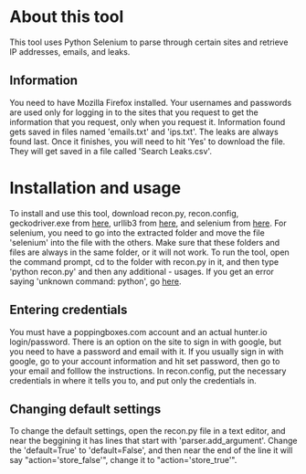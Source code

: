 # About this tool
This tool uses Python Selenium to parse through certain sites and retrieve IP addresses, emails, and leaks.

## Information
You need to have Mozilla Firefox installed.  Your usernames and passwords are used only for logging in to the sites that you request to get the information that you request, only when you request it.  Information found gets saved in files named 'emails.txt' and 'ips.txt'.  The leaks are always found last.  Once it finishes, you will need to hit 'Yes' to download the file.  They will get saved in a file called 'Search Leaks.csv'.

# Installation and usage
To install and use this tool, download recon.py, recon.config, geckodriver.exe from [here](https://github.com/mozilla/geckodriver/releases), urllib3 from [here](https://github.com/urllib3/urllib3/tree/master/src), and selenium from [here](https://pypi.org/project/selenium/#files).  For selenium, you need to go into the extracted folder and move the file 'selenium' into the file with the others.  Make sure that these folders and files are always in the same folder, or it will not work.  To run the tool, open the command prompt, cd to the folder with recon.py in it, and then type 'python recon.py' and then any additional - usages.  If you get an error saying 'unknown command: python', go [here](https://geek-university.com/python/add-python-to-the-windows-path/).

## Entering credentials
You must have a poppingboxes.com account and an actual hunter.io login/password.  There is an option on the site to sign in with google, but you need to have a password and email with it.  If you usually sign in with google, go to your account information and hit set password, then go to your email and folllow the instructions.  In recon.config, put the necessary credentials in where it tells you to, and put only the credentials in.

## Changing default settings
To change the default settings, open the recon.py file in a text editor, and near the beggining it has lines that start with 'parser.add_argument'.  Change the 'default=True' to 'default=False', and then near the end of the line it will say "action='store_false'", change it to "action='store_true'".
